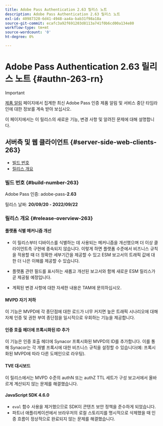 ```yaml
---
title: Adobe Pass Authentication 2.63 릴리스 노트
description: Adobe Pass Authentication 2.63 릴리스 노트
exl-id: 40987328-6d41-4948-aa4a-bab31f98a18a
source-git-commit: ecafc3a92f691203d8113a741f0b6cd00a134e80
workflow-type: tm+mt
source-wordcount: '0'
ht-degree: 0%

---
```


# Adobe Pass Authentication 2.63 릴리스 노트 {#authn-263-rn}

>[!IMPORTANT]
>
> [제품 알림](/help/authentication/product-announcements.md) 페이지에서 집계한 최신 Adobe Pass 인증 제품 알림 및 서비스 중단 타임라인에 대한 정보를 계속 받아 보십시오.

이 페이지에서는 이 릴리스의 새로운 기능, 변경 사항 및 알려진 문제에 대해 설명합니다.

## 서버측 및 웹 클라이언트 {#server-side-web-clients-263}

* [빌드 번호](#build-number-263)
* [릴리스 개요](#release-overview-263)

### 빌드 번호 {#build-number-263}

Adobe Pass 인증: adobe-pass-**2.63**

릴리스 날짜: **20/09/20 - 2022/09/22**

### 릴리스 개요 {#release-overview-263}

#### 플랫폼 식별 메커니즘 개선

* 이 릴리스부터 디바이스를 식별하는 데 사용되는 메커니즘을 개선했으며 더 이상 클라이언트측 구현에 종속되지 않습니다. 이렇게 하면 플랫폼 수준에서 비즈니스 규칙을 적용할 때 더 정확한 세부기간을 제공할 수 있고 ESM 보고서의 트래픽 값에 대한 더 나은 이해를 제공할 수 있습니다.

* 플랫폼 관련 필드를 표시하는 새롭고 개선된 보고서와 함께 새로운 ESM 릴리스가 곧 제공될 예정입니다.

* 계획된 변경 사항에 대한 자세한 내용은 TAM에 문의하십시오.

#### MVPD 자기 저하

이 기능은 MVPD에 각 종단점에 대한 로드가 너무 커지면 높은 트래픽 시나리오에 대해 자체 인증 및 권한 부여 종단점을 일시적으로 우회하는 기능을 제공합니다.

#### 인증 호출 헤더에 프록시화된 ID 추가

이 기능은 인증 호출 헤더에 Synacor 프록시화된 MVPD의 ID를 추가합니다. 이를 통해 Synacor는 각 개별 프록시에 대한 비즈니스 규칙을 설정할 수 있습니다(예: 프록시화된 MVPD에 따라 다른 도메인으로 라우팅).

#### TVE 대시보드

이 릴리스에서는 MVPD 수준의 authN 또는 authZ TTL 세트가 구성 보고서에서 올바르게 계산되지 않는 문제를 해결했습니다.

#### JavaScript SDK 4.6.0

* `eval` 함수 사용을 제거했으므로 SDK이 콘텐츠 보안 정책을 준수하게 되었습니다.
* 파트너 애플리케이션에서 브라우저의 로컬 스토리지를 명시적으로 삭제했을 때 인증 흐름이 정상적으로 완료되지 않는 문제를 해결했습니다.
